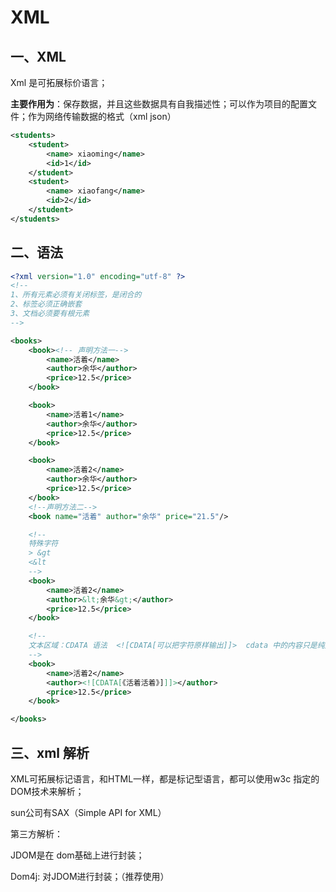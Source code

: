# XML 

## 一、XML

Xml 是可拓展标价语言；

**主要作用为**：保存数据，并且这些数据具有自我描述性；可以作为项目的配置文件；作为网络传输数据的格式（xml json）

```xml
<students>
    <student>
        <name> xiaoming</name>
        <id>1</id>
    </student>
    <student>
        <name> xiaofang</name>
        <id>2</id>
    </student>
</students>
```

## 二、语法

```xml
<?xml version="1.0" encoding="utf-8" ?>
<!--
1、所有元素必须有关闭标签，是闭合的
2、标签必须正确嵌套
3、文档必须要有根元素
-->

<books>
    <book><!-- 声明方法一-->
        <name>活着</name>
        <author>余华</author>
        <price>12.5</price>
    </book>

    <book>
        <name>活着1</name>
        <author>余华</author>
        <price>12.5</price>
    </book>

    <book>
        <name>活着2</name>
        <author>余华</author>
        <price>12.5</price>
    </book>
    <!--声明方法二-->
    <book name="活着" author="余华" price="21.5"/>

    <!--
    特殊字符
    > &gt
    <&lt
    -->
    <book>
        <name>活着2</name>
        <author>&lt;余华&gt;</author>
        <price>12.5</price>
    </book>

    <!--
    文本区域：CDATA 语法  <![CDATA[可以把字符原样输出]]>  cdata 中的内容只是纯文本，不需要解析
    -->
    <book>
        <name>活着2</name>
        <author><![CDATA[《活着活着》]]]></author>
        <price>12.5</price>
    </book>

</books>
```

## 三、xml 解析

XML可拓展标记语言，和HTML一样，都是标记型语言，都可以使用w3c 指定的DOM技术来解析；

sun公司有SAX（Simple API for XML）

第三方解析：

JDOM是在 dom基础上进行封装；

Dom4j: 对JDOM进行封装；（推荐使用）



